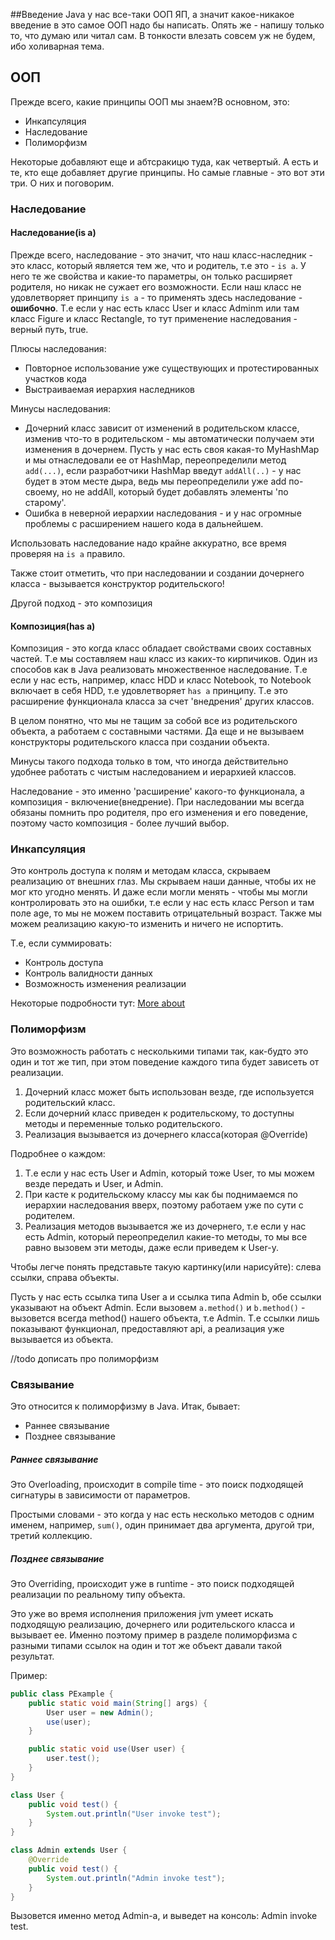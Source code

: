 ##Введение
Java у нас все-таки ООП ЯП, а значит какое-никакое введение в это самое ООП надо бы написать.
Опять же - напишу только то, что думаю или читал сам. В тонкости влезать совсем уж не будем, ибо холиварная тема.

## ООП
Прежде всего, какие принципы ООП мы знаем?В основном, это:

* Инкапсуляция
* Наследование
* Полиморфизм

Некоторые добавляют еще и абтсракицю туда, как четвертый. А есть и те, кто еще добавляет другие принципы.
Но самые главные - это вот эти три.
О них и поговорим.

### Наследование
#### Наследование(is a)

Прежде всего, наследование - это значит, что наш класс-наследник - это класс, который является тем же, что и родитель, т.е это - `is a`. У него те же свойства и какие-то параметры, он только расширяет родителя, но никак не сужает его возможности.
Если наш класс не удовлетворяет принципу `is a` - то применять здесь наследование - **ошибочно**.
Т.е если у нас есть класс User и класс Adminm или там класс Figure и класс Rectangle, то тут применение наследования - верный путь, true.

Плюсы наследования:
* Повторное использование уже существующих и протестированных участков кода
* Выстраиваемая иерархия наследников

Минусы наследования:
* Дочерний класс зависит от изменений в родительском классе, изменив что-то в родительском - мы автоматически получаем эти изменения в дочернем.
Пусть у нас есть своя какая-то MyHashMap и мы отнаследовали ее от HashMap, переопределили метод `add(...)`, если разработчики HashMap введут `addAll(..)` - у нас будет в этом месте дыра, ведь мы переопределили уже add по-своему, но не addAll, который будет добавлять элементы 'по старому'.
* Ошибка в неверной иерархии наследования - и у нас огромные проблемы с расширением нашего кода в дальнейшем.

Использовать наследование надо крайне аккуратно, все время проверяя на `is a` правило.

Также стоит отметить, что при наследовании и создании дочернего класса - вызывается конструктор родительского!

Другой подход - это композиция

#### Композиция(has a)
Композиция - это когда класс обладает свойствами своих составных частей. Т.е мы составляем наш класс из каких-то кирпичиков. Один из способов как в Java реализовать множественное наследование.
Т.е если у нас есть, например, класс HDD и класс Notebook, то Notebook включает в себя HDD, т.е удовлетворяет `has a` принципу. Т.е это расширение функционала класса за счет 'внедрения' других классов.

В целом понятно, что мы не тащим за собой все из родительского объекта, а работаем с составными частями. Да еще и не вызываем конструкторы родительского класса при создании объекта.

Минусы такого подхода только в том, что иногда действительно удобнее работать с чистым наследованием и иерархией классов.


Наследование - это именно 'расширение' какого-то функционала, а композиция - включение(внедрение).
При наследовании мы всегда обязаны помнить про родителя, про его изменения и его поведение, поэтому часто композиция - более лучший выбор.

### Инкапсуляция
Это контроль доступа к полям и методам класса, скрываем реализацию от внешних глаз.
Мы скрываем наши данные, чтобы их не мог кто угодно менять. И даже если могли менять - чтобы мы могли контролировать это на ошибки, т.е если у нас есть класс Person и там поле age, то мы не можем поставить отрицательный возраст.
Также мы можем реализацию какую-то изменить и ничего не испортить.

Т.е, если суммировать:
* Контроль доступа
* Контроль валидности данных
* Возможность изменения реализации

Некоторые подробности тут:
[More about](./Encapsulation.md)

### Полиморфизм
Это возможность работать с несколькими типами так, как-будто это один и тот же тип, при этом поведение каждого типа  будет зависеть от реализации.

1. Дочерний класс может быть использован везде, где используется родительский класс.
2. Если дочерний класс приведен к родительскому, то доступны методы и переменные только родительского.
3. Реализация вызывается из дочернего класса(которая @Override)

Подробнее о каждом:

1. Т.е если у нас есть User и Admin, который тоже User, то мы можем везде передать и User, и Admin.
2. При касте к родительскому классу мы как бы поднимаемся по иерархии наследования вверх, поэтому работаем уже по сути с родителем.
3. Реализация методов вызывается же из дочернего, т.е если у нас есть Admin, который переопределил какие-то методы, то мы все равно вызовем эти методы, даже если приведем к User-у.

Чтобы легче понять представьте такую картинку(или нарисуйте): слева ссылки, справа объекты.

Пусть у нас есть ссылка типа User a и ссылка типа Admin b, обе ссылки указывают на объект Admin.
Если вызовем `a.method()` и `b.method()` - вызовется всегда method() нашего объекта, т.е Admin.
Т.е ссылки лишь показывают функционал, предоставляют api, а реализация уже вызывается из объекта.

//todo дописать про полиморфизм


### Связывание
Это относится к полиморфизму в Java.
Итак, бывает:
* Раннее связывание
* Позднее связывание

##### Раннее связывание
Это Overloading, происходит в compile time - это поиск подходящей сигнатуры в зависимости от параметров.

Простыми словами - это когда у нас есть несколько методов с одним именем, например, `sum()`, один принимает два аргумента, другой три, третий коллекцию.

##### Позднее связывание
Это Overriding, происходит уже в runtime - это поиск подходящей реализации по реальному типу объекта.

Это уже во время исполнения приложения jvm умеет искать подходящую реализацию, дочернего или родительского класса и вызывает ее.
Именно поэтому пример в разделе полиморфизма с разными типами ссылок на один и тот же объект давали такой результат.

Пример:
```java
public class PExample {
    public static void main(String[] args) {
        User user = new Admin();
        use(user);
    }

    public static void use(User user) {
        user.test();
    }
}

class User {
    public void test() {
        System.out.println("User invoke test");
    }
}

class Admin extends User {
    @Override
    public void test() {
        System.out.println("Admin invoke test");
    }
}
```

Вызовется именно метод Admin-а, и выведет на консоль: Admin invoke test.

